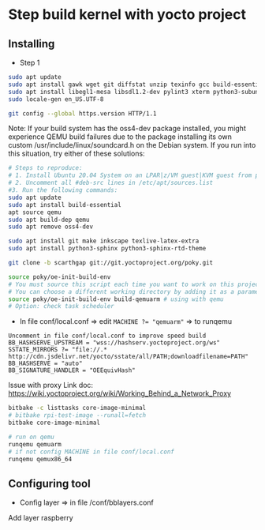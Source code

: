 # Step build kernel with yocto project

## Installing

- Step 1

```bash
sudo apt update
sudo apt install gawk wget git diffstat unzip texinfo gcc build-essential chrpath socat cpio python3 python3-pip python3-pexpect xz-utils debianutils iputils-ping python3-git python3-jinja2 python3-subunit zstd liblz4-tool file locales libacl1
sudo apt install libegl1-mesa libsdl1.2-dev pylint3 xterm python3-subunit mesa-common-dev
sudo locale-gen en_US.UTF-8
```

```bash
git config --global https.version HTTP/1.1
```

Note: If your build system has the oss4-dev package installed, you might experience QEMU build failures due to the package installing its own custom /usr/include/linux/soundcard.h on the Debian system. If you run into this situation, try either of these solutions:

```bash
# Steps to reproduce:
# 1. Install Ubuntu 20.04 System on an LPAR|z/VM guest|KVM guest from ports.ubuntu.com
# 2. Uncomment all #deb-src lines in /etc/apt/sources.list
#3. Run the following commands:
sudo apt update
sudo apt install build-essential
apt source qemu
sudo apt build-dep qemu
sudo apt remove oss4-dev
```

```bash
sudo apt install git make inkscape texlive-latex-extra
sudo apt install python3-sphinx python3-sphinx-rtd-theme

```

```bash
git clone -b scarthgap git://git.yoctoproject.org/poky.git
```

```bash
source poky/oe-init-build-env
# You must source this script each time you want to work on this project.
# You can choose a different working directory by adding it as a parameter to oe-init-build-env
source poky/oe-init-build-env build-qemuarm # using with qemu
# Option: check task scheduler
```

- In file conf/local.conf => edit `MACHINE ?= "qemuarm"` => to runqemu

```
Uncomment in file conf/local.conf to improve speed build
BB_HASHSERVE_UPSTREAM = "wss://hashserv.yoctoproject.org/ws"
SSTATE_MIRRORS ?= "file://.* http://cdn.jsdelivr.net/yocto/sstate/all/PATH;downloadfilename=PATH"
BB_HASHSERVE = "auto"
BB_SIGNATURE_HANDLER = "OEEquivHash"
```

Issue with proxy
Link doc: https://wiki.yoctoproject.org/wiki/Working_Behind_a_Network_Proxy

```bash
bitbake -c listtasks core-image-minimal
# bitbake rpi-test-image --runall=fetch
bitbake core-image-minimal
```

```bash
# run on qemu
runqemu qemuarm
# if not config MACHINE in file conf/local.conf
runqemu qemux86_64
```

## Configuring tool

- Config layer => in file /conf/bblayers.conf

Add layer raspberry

```

```

